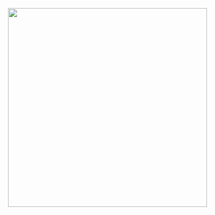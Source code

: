<p align="center"><a href="https://github.com/creuserr">
  <img src="https://github.com/Anmol-Baranwal/Cool-GIFs-For-GitHub/assets/74038190/403af6cc-32fd-4026-8fb5-ae523bf899c3" alt="" width="400">
</a></p>
